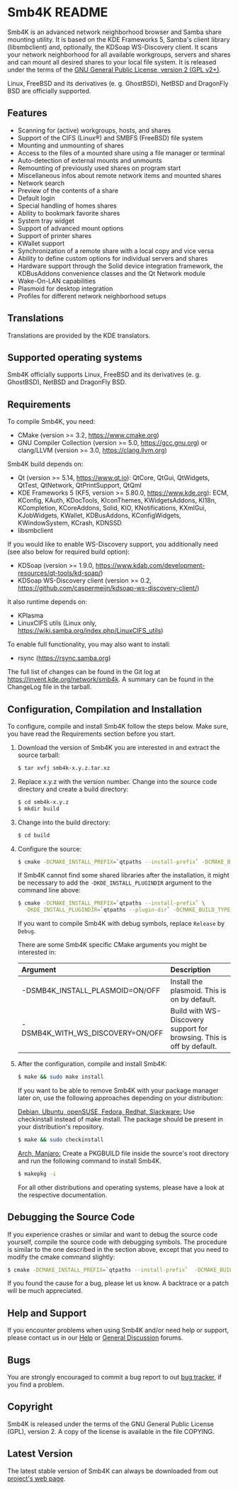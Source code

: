 Smb4K README
============
Smb4K is an advanced network neighborhood browser and Samba share mounting utility. It is based on the KDE Frameworks 5, Samba's client library (libsmbclient) and, optionally, the KDSoap WS-Discovery client. It scans your network neighborhood for all available workgroups, servers and shares and can mount all desired shares to your local file system. It is released under the terms of the [GNU General Public License, version 2 (GPL v2+)](https://www.gnu.org/licenses/old-licenses/gpl-2.0.html).

Linux, FreeBSD and its derivatives (e. g. GhostBSD), NetBSD and DragonFly BSD are officially supported.


Features
--------
- Scanning for (active) workgroups, hosts, and shares
- Support of the CIFS (Linux®) and SMBFS (FreeBSD) file system
- Mounting and unmounting of shares
- Access to the files of a mounted share using a file manager or terminal
- Auto-detection of external mounts and unmounts
- Remounting of previously used shares on program start
- Miscellaneous infos about remote network items and mounted shares
- Network search
- Preview of the contents of a share
- Default login
- Special handling of homes shares
- Ability to bookmark favorite shares
- System tray widget
- Support of advanced mount options
- Support of printer shares
- KWallet support
- Synchronization of a remote share with a local copy and vice versa
- Ability to define custom options for individual servers and shares
- Hardware support through the Solid device integration framework, the KDBusAddons 
  convenience classes and the Qt Network module
- Wake-On-LAN capabilities
- Plasmoid for desktop integration
- Profiles for different network neighborhood setups


Translations
------------
Translations are provided by the KDE translators.


Supported operating systems
---------------------------
Smb4K officially supports Linux, FreeBSD and its derivatives (e. g. GhostBSD), NetBSD and DragonFly BSD.


Requirements
------------
To compile Smb4K, you need:
- CMake (version >= 3.2, https://www.cmake.org)
- GNU Compiler Collection (version >= 5.0, https://gcc.gnu.org)
  or clang/LLVM (version >= 3.0, https://clang.llvm.org)

Smb4K build depends on:
- Qt (version >= 5.14, https://www.qt.io): QtCore, QtGui, QtWidgets, 
  QtTest, QtNetwork, QtPrintSupport, QtQml
- KDE Frameworks 5 (KF5, version >= 5.80.0, https://www.kde.org): ECM, 
  KConfig, KAuth, KDocTools, KIconThemes, KWidgetsAddons, KI18n, 
  KCompletion, KCoreAddons, Solid, KIO, KNotifications, KXmlGui, 
  KJobWidgets, KWallet, KDBusAddons, KConfigWidgets, KWindowSystem,
  KCrash, KDNSSD
- libsmbclient

If you would like to enable WS-Discovery support, you additionally need
(see also below for required build option):
- KDSoap (version >= 1.9.0, 
  https://www.kdab.com/development-resources/qt-tools/kd-soap/)
- KDSoap WS-Discovery client (version >= 0.2, 
  https://github.com/caspermeijn/kdsoap-ws-discovery-client/)

It also runtime depends on:
- KPlasma
- LinuxCIFS utils (Linux only, https://wiki.samba.org/index.php/LinuxCIFS_utils)

To enable full functionality, you may also want to install:
- rsync (https://rsync.samba.org)

The full list of changes can be found in the Git log at 
https://invent.kde.org/network/smb4k. A summary can be found in the ChangeLog file
in the tarball.


Configuration, Compilation and Installation
-------------------------------------------
To configure, compile and install Smb4K follow the steps below. Make sure, you have read the Requirements section before you start.

1. Download the version of Smb4K you are interested in and extract the source tarball:
   ``` bash
   $ tar xvfj smb4k-x.y.z.tar.xz
   ```
2. Replace x.y.z with the version number. Change into the source code directory and create a build directory:
   ``` bash
   $ cd smb4k-x.y.z
   $ mkdir build
   ```
3. Change into the build directory:
   ``` bash
   $ cd build
   ```
4. Configure the source:
   ``` bash
   $ cmake -DCMAKE_INSTALL_PREFIX=`qtpaths --install-prefix` -DCMAKE_BUILD_TYPE=Release ..
     ```
   If Smb4K cannot find some shared libraries after the installation, it might be necessary to add the `-DKDE_INSTALL_PLUGINDIR` argument to the command line above:
   ``` bash
   $ cmake -DCMAKE_INSTALL_PREFIX=`qtpaths --install-prefix` \
     -DKDE_INSTALL_PLUGINDIR=`qtpaths --plugin-dir` -DCMAKE_BUILD_TYPE=Release ..
   ```
   If you want to compile Smb4K with debug symbols, replace `Release` by `Debug`.

   There are some Smb4K specific CMake arguments you might be interested in:
   
   | Argument                                                          | Description                                                         |
   |:--------------------------------------------------------------|:---------------------------------------------------------------|
   | -DSMB4K_INSTALL_PLASMOID=ON/OFF     | Install the plasmoid. This is on by default.   |
   | -DSMB4K_WITH_WS_DISCOVERY=ON/OFF  | Build with WS-Discovery support for browsing. This is off by default. |

5. After the configuration, compile and install Smb4K:
   ``` bash
   $ make && sudo make install
   ```
   If you want to be able to remove Smb4K with your package manager later on, use the following approaches depending on your distribution:
   
     <u>Debian, Ubuntu, openSUSE, Fedora, Redhat, Slackware:</u> Use checkinstall instead of make install. The package should be present in your distribution's repository.
      ``` bash
      $ make && sudo checkinstall
      ```

     <u>Arch, Manjaro:</u> Create a PKGBUILD file inside the source's root directory and run the following command to install Smb4K.
     ``` bash
     $ makepkg -i
     ```
      
   For all other distributions and operating systems, please have a look at the respective documentation.

Debugging the Source Code
-------------------------
If you experience crashes or similar and want to debug the source code yourself, compile the source code with debugging symbols. The procedure is similar to the one described in the section above, except that you need to modify the cmake command slightly:

``` bash
$ cmake -DCMAKE_INSTALL_PREFIX=`qtpaths --install-prefix`  -DCMAKE_BUILD_TYPE=Debug ..
```

If you found the cause for a bug, please let us know. A backtrace or a patch will be much appreciated.


Help and Support
----------------
If you encounter problems when using Smb4K and/or need help or support, please
contact us in our [Help](https://sourceforge.net/p/smb4k/discussion/help/) or [General Discussion](https://sourceforge.net/p/smb4k/discussion/general/) 
forums.

Bugs
----
You are strongly encouraged to commit a bug report to out [bug tracker](https://bugs.kde.org/enter_bug.cgi?product=Smb4k&format=guided), if you find a problem.


Copyright
---------
Smb4K is released under the terms of the GNU General Public License (GPL),
version 2. A copy of the license is available in the file COPYING.


Latest Version
--------------
The latest stable version of Smb4K can always be downloaded from out [project's web page](https://sourceforge.net/projects/smb4k/files/latest/download).

